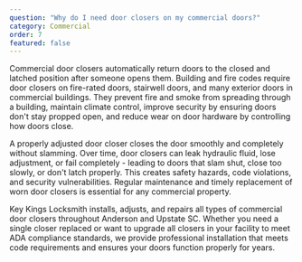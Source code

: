 ```yaml
---
question: "Why do I need door closers on my commercial doors?"
category: Commercial
order: 7
featured: false
---
```


Commercial door closers automatically return doors to the closed and latched position after someone opens them. Building and fire codes require door closers on fire-rated doors, stairwell doors, and many exterior doors in commercial buildings. They prevent fire and smoke from spreading through a building, maintain climate control, improve security by ensuring doors don't stay propped open, and reduce wear on door hardware by controlling how doors close.

A properly adjusted door closer closes the door smoothly and completely without slamming. Over time, door closers can leak hydraulic fluid, lose adjustment, or fail completely - leading to doors that slam shut, close too slowly, or don't latch properly. This creates safety hazards, code violations, and security vulnerabilities. Regular maintenance and timely replacement of worn door closers is essential for any commercial property.

Key Kings Locksmith installs, adjusts, and repairs all types of commercial door closers throughout Anderson and Upstate SC. Whether you need a single closer replaced or want to upgrade all closers in your facility to meet ADA compliance standards, we provide professional installation that meets code requirements and ensures your doors function properly for years.
